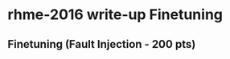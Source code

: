 # rhme-2016 write-up Finetuning

<a name="finetuning"></a>
## Finetuning (Fault Injection - 200 pts)
